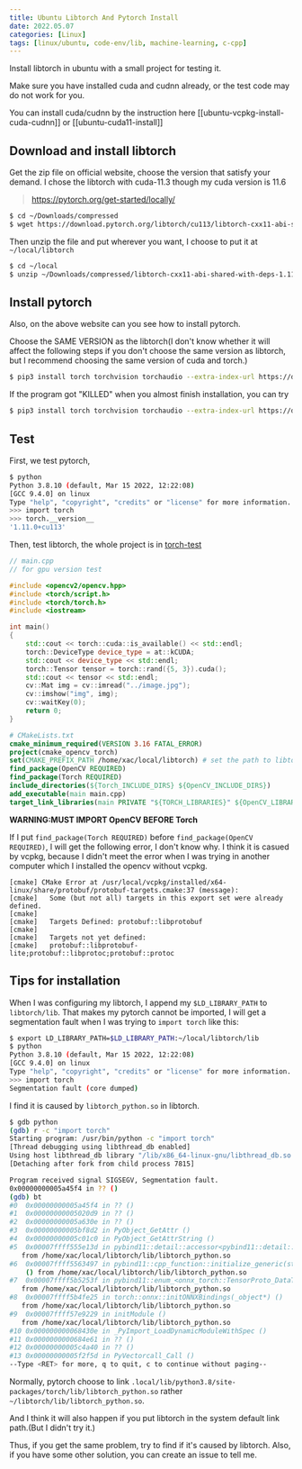 ```yaml
---
title: Ubuntu Libtorch And Pytorch Install
date: 2022.05.07
categories: [Linux]
tags: [linux/ubuntu, code-env/lib, machine-learning, c-cpp]
---
```


Install libtorch in ubuntu with a small project for testing it.

Make sure you have installed cuda and cudnn already, or the test code may do not work for you.

You can install cuda/cudnn by the instruction here [[ubuntu-vcpkg-install-cuda-cudnn]] or [[ubuntu-cuda11-install]]

## Download and install libtorch


Get the zip file on official website, choose the version that satisfy your demand. I chose the libtorch with cuda-11.3 though my cuda version is 11.6

> https://pytorch.org/get-started/locally/

```bash
$ cd ~/Downloads/compressed
$ wget https://download.pytorch.org/libtorch/cu113/libtorch-cxx11-abi-shared-with-deps-1.11.0%2Bcu113.zip
```

Then unzip the file and put wherever you want, I choose to put it at `~/local/libtorch`

```bash
$ cd ~/local
$ unzip ~/Downloads/compressed/libtorch-cxx11-abi-shared-with-deps-1.11.0%2Bcu113.zip
```

## Install pytorch

Also, on the above website can you see how to install pytorch.

Choose the SAME VERSION as the libtorch(I don't know whether it will affect the following steps if you don't choose the same version as libtorch, but I recommend choosing the same version of cuda and torch.)

```bash
$ pip3 install torch torchvision torchaudio --extra-index-url https://download.pytorch.org/whl/cu113
```

If the program got "KILLED" when you almost finish installation, you can try 

```bash
$ pip3 install torch torchvision torchaudio --extra-index-url https://download.pytorch.org/whl/cu113 --no-cache-dir
```

## Test 

First, we test pytorch,

```bash
$ python
Python 3.8.10 (default, Mar 15 2022, 12:22:08) 
[GCC 9.4.0] on linux
Type "help", "copyright", "credits" or "license" for more information.
>>> import torch
>>> torch.__version__
'1.11.0+cu113'
```

Then, test libtorch, the whole project is in [torch-test](../test-codes/torch-test)

```cpp
// main.cpp
// for gpu version test

#include <opencv2/opencv.hpp>
#include <torch/script.h>
#include <torch/torch.h>
#include <iostream>

int main()
{
    std::cout << torch::cuda::is_available() << std::endl;
    torch::DeviceType device_type = at::kCUDA;
    std::cout << device_type << std::endl;
    torch::Tensor tensor = torch::rand({5, 3}).cuda();
    std::cout << tensor << std::endl;
    cv::Mat img = cv::imread("../image.jpg");
    cv::imshow("img", img);
    cv::waitKey(0);
    return 0;
}
```

```cmake
# CMakeLists.txt
cmake_minimum_required(VERSION 3.16 FATAL_ERROR)
project(cmake_opencv_torch)
set(CMAKE_PREFIX_PATH /home/xac/local/libtorch) # set the path to libtorch
find_package(OpenCV REQUIRED)
find_package(Torch REQUIRED)
include_directories(${Torch_INCLUDE_DIRS} ${OpenCV_INCLUDE_DIRS})
add_executable(main main.cpp)
target_link_libraries(main PRIVATE "${TORCH_LIBRARIES}" ${OpenCV_LIBRARIES})
```

**WARNING:MUST IMPORT OpenCV BEFORE Torch**

If I put `find_package(Torch REQUIRED)` before `find_package(OpenCV REQUIRED)`, I will get the following error, I don't know why. I think it is casued by vcpkg, because I didn't meet the error when I was trying in another computer which I installed the opencv without vcpkg.


```
[cmake] CMake Error at /usr/local/vcpkg/installed/x64-linux/share/protobuf/protobuf-targets.cmake:37 (message):
[cmake]   Some (but not all) targets in this export set were already defined.
[cmake] 
[cmake]   Targets Defined: protobuf::libprotobuf
[cmake] 
[cmake]   Targets not yet defined:
[cmake]   protobuf::libprotobuf-lite;protobuf::libprotoc;protobuf::protoc
```

## Tips for installation

When I was configuring my libtorch, I append my `$LD_LIBRARY_PATH` to `libtorch/lib`. That makes my pytorch cannot be imported, I will get a segmentation fault when I was trying to `import torch` like this:

```bash
$ export LD_LIBRARY_PATH=$LD_LIBRARY_PATH:~/local/libtorch/lib
$ python
Python 3.8.10 (default, Mar 15 2022, 12:22:08) 
[GCC 9.4.0] on linux
Type "help", "copyright", "credits" or "license" for more information.
>>> import torch
Segmentation fault (core dumped)
```

I find it is caused by `libtorch_python.so` in libtorch.

```bash
$ gdb python
(gdb) r -c "import torch"
Starting program: /usr/bin/python -c "import torch"
[Thread debugging using libthread_db enabled]
Using host libthread_db library "/lib/x86_64-linux-gnu/libthread_db.so.1".
[Detaching after fork from child process 7815]

Program received signal SIGSEGV, Segmentation fault.
0x00000000005a45f4 in ?? ()
(gdb) bt
#0  0x00000000005a45f4 in ?? ()
#1  0x00000000005020d9 in ?? ()
#2  0x00000000005a630e in ?? ()
#3  0x00000000005bf8d2 in PyObject_GetAttr ()
#4  0x00000000005c01c0 in PyObject_GetAttrString ()
#5  0x00007ffff555e13d in pybind11::detail::accessor<pybind11::detail::accessor_policies::str_attr>::get_cache() const ()
   from /home/xac/local/libtorch/lib/libtorch_python.so
#6  0x00007ffff5563497 in pybind11::cpp_function::initialize_generic(std::unique_ptr<pybind11::detail::function_record, pybind11::cpp_function::InitializingFunctionRecordDeleter>&&, char const*, std::type_info const* const*, unsigned long)
    () from /home/xac/local/libtorch/lib/libtorch_python.so
#7  0x00007ffff5b5253f in pybind11::enum_<onnx_torch::TensorProto_DataType>::enum_<>(pybind11::handle const&, char const*) ()
   from /home/xac/local/libtorch/lib/libtorch_python.so
#8  0x00007ffff5b4fe25 in torch::onnx::initONNXBindings(_object*) ()
   from /home/xac/local/libtorch/lib/libtorch_python.so
#9  0x00007ffff57e9229 in initModule ()
   from /home/xac/local/libtorch/lib/libtorch_python.so
#10 0x000000000068430e in _PyImport_LoadDynamicModuleWithSpec ()
#11 0x0000000000684e61 in ?? ()
#12 0x00000000005c4a40 in ?? ()
#13 0x00000000005f2f5d in PyVectorcall_Call ()
--Type <RET> for more, q to quit, c to continue without paging--
```

Normally, pytorch choose to link `.local/lib/python3.8/site-packages/torch/lib/libtorch_python.so` rather `~/libtorch/lib/libtorch_python.so`. 

And I think it will also happen if you put libtorch in the system default link path.(But I didn't try it.)

Thus, if you get the same problem, try to find if it's caused by libtorch. Also, if you have some other solution, you can create an issue to tell me.